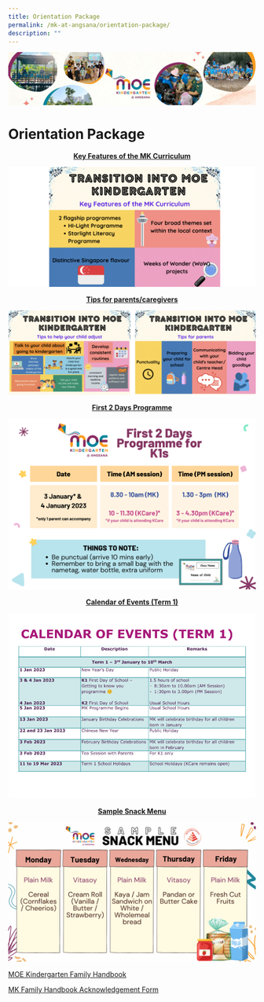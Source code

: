 ```yaml
---
title: Orientation Package
permalink: /mk-at-angsana/orientation-package/
description: ""
---
```

![](/images/MK-Angsana.jpg)


Orientation Package
===================

<center><b><u>Key Features of the MK Curriculum </u></b></center>

![](/images/OP.png)


<center><b><u>Tips for parents/caregivers </u></b></center>

![](/images/OP2.png)



<center><b><u> First 2 Days Programme </u></b></center>

![](/images/MK@Angsana/K1%20First%202%20Days%20Programme.png)

	
<center><b><u> Calendar of Events (Term 1) </u></b></center>
	
![](/images/MK@Angsana/Calendar%20of%20Events%20(Term%201).png)


<center><b><u> Sample Snack Menu</u></b></center>

![](/images/MK@Angsana/OP8.png)

	
[MOE Kindergarten Family Handbook](/files/2021%20MOE%20Kindergarten%20Family%20Handbook.pdf)

[MK Family Handbook Acknowledgement Form](/files/MK%20Family%20Handbook%20Acknowledgement%20Form.pdf)